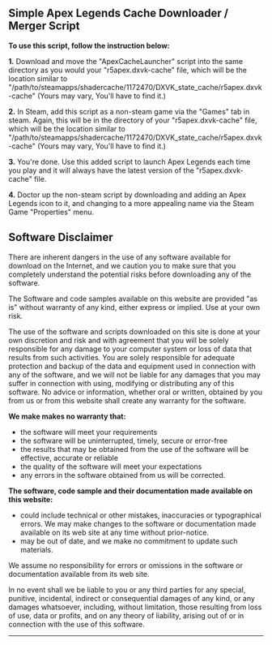
Simple Apex Legends Cache Downloader / Merger Script
-------------------------------------------
**To use this script, follow the instruction below:**

 **1.** Download and move the "ApexCacheLauncher" script into the same directory as you would your "r5apex.dxvk-cache" file, which will be the location similar to "/path/to/steamapps/shadercache/1172470/DXVK_state_cache/r5apex.dxvk-cache" (Yours may vary, You'll have to find it.)

 **2.** In Steam, add this script as a non-steam game via the "Games" tab in steam. Again, this will be in the directory of your "r5apex.dxvk-cache" file, which will be the location similar to
"/path/to/steamapps/shadercache/1172470/DXVK_state_cache/r5apex.dxvk-cache" (Yours may vary, You'll have to find it.)

 **3.** You're done. Use this added script to launch Apex Legends each time
you play and it will always have the latest version of the
"r5apex.dxvk-cache" file.

 **4.** Doctor up the non-steam script by downloading and adding an Apex
Legends icon to it, and changing to a more appealing name via the Steam
Game "Properties" menu.

Software Disclaimer
---
There are inherent dangers in the use of any software available for download on the Internet, and we caution you to make sure that you completely understand the potential risks before downloading any of the software.

The Software and code samples available on this website are provided "as is" without warranty of any kind, either express or implied. Use at your own risk.

The use of the software and scripts downloaded on this site is done at your own discretion and risk and with agreement that you will be solely responsible for any damage to your computer system or loss of data that results from such activities. You are solely responsible for adequate protection and backup of the data and equipment used in connection with any of the software, and we will not be liable for any damages that you may suffer in connection with using, modifying or distributing any of this software. No advice or information, whether oral or written, obtained by you from us or from this website shall create any warranty for the software.

**We make makes no warranty that:**

-   the software will meet your requirements
-   the software will be uninterrupted, timely, secure or error-free
-   the results that may be obtained from the use of the software will be effective, accurate or reliable
-   the quality of the software will meet your expectations
-   any errors in the software obtained from us will be corrected.

**The software, code sample and their documentation made available on this website:**

-   could include technical or other mistakes, inaccuracies or typographical errors. We may make changes to the software or documentation made available on its web site at any time without prior-notice.
-   may be out of date, and we make no commitment to update such materials.

We assume no responsibility for errors or omissions in the software or documentation available from its web site.

In no event shall we be liable to you or any third parties for any special, punitive, incidental, indirect or consequential damages of any kind, or any damages whatsoever, including, without limitation, those resulting from loss of use, data or profits, and on any theory of liability, arising out of or in connection with the use of this software.
<hr/>
